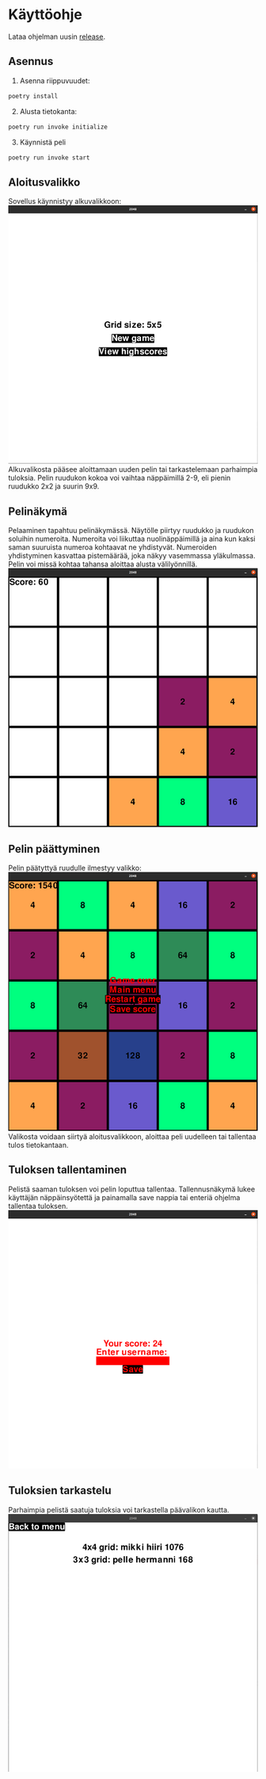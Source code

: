 # Käyttöohje
Lataa ohjelman uusin [release](https://github.com/pavezzo/ot-harjoitustyo/releases/tag/loppupalautus).
## Asennus
1. Asenna riippuvuudet:
```bash
poetry install
```
2. Alusta tietokanta:
```bash
poetry run invoke initialize
```
3. Käynnistä peli
```bash
poetry run invoke start
```

## Aloitusvalikko
Sovellus käynnistyy alkuvalikkoon:\
![](./kuvat/aloitusnäyttö.png)\
Alkuvalikosta pääsee aloittamaan uuden pelin tai tarkastelemaan parhaimpia tuloksia. Pelin ruudukon kokoa voi vaihtaa näppäimillä 2-9, eli pienin ruudukko 2x2 ja suurin 9x9.
## Pelinäkymä
Pelaaminen tapahtuu pelinäkymässä. Näytölle piirtyy ruudukko ja ruudukon soluihin numeroita. Numeroita voi liikuttaa nuolinäppäimillä ja aina kun kaksi saman suuruista numeroa kohtaavat ne yhdistyvät. Numeroiden yhdistyminen kasvattaa pistemäärää, joka näkyy vasemmassa yläkulmassa. Pelin voi missä kohtaa tahansa aloittaa alusta välilyönnillä.\
![](./kuvat/pelin%C3%A4kym%C3%A4.png)

## Pelin päättyminen
Pelin päätyttyä ruudulle ilmestyy valikko:\
![](./kuvat/peliohi.png)\
Valikosta voidaan siirtyä aloitusvalikkoon, aloittaa peli uudelleen tai tallentaa tulos tietokantaan.

## Tuloksen tallentaminen
Pelistä saaman tuloksen voi pelin loputtua tallentaa. Tallennusnäkymä lukee käyttäjän näppäinsyötettä ja painamalla save nappia tai enteriä ohjelma tallentaa tuloksen.\
![](./kuvat/tallennusn%C3%A4kym%C3%A4.png)

## Tuloksien tarkastelu
Parhaimpia pelistä saatuja tuloksia voi tarkastella päävalikon kautta.\
![](./kuvat/huipputulokset.png)